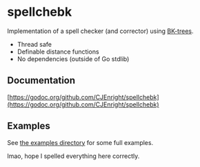 # spellchebk
Implementation of a spell checker (and corrector) using [BK-trees](https://en.wikipedia.org/wiki/BK-tree).

* Thread safe
* Definable distance functions
* No dependencies (outside of Go stdlib)

## Documentation
[https://godoc.org/github.com/CJEnright/spellchebk](https://godoc.org/github.com/CJEnright/spellchebk)

## Examples
See [the examples directory](https://github.com/CJEnright/spellchebk/tree/master/_examples) for some full examples.

lmao, hope I spelled everything here correctly.
